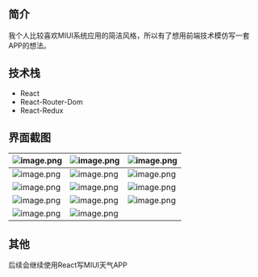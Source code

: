 ## 简介
我个人比较喜欢MIUI系统应用的简洁风格，所以有了想用前端技术模仿写一套APP的想法。
## 技术栈

- React
- React-Router-Dom
- React-Redux
## 界面截图
| ![image.png](https://cdn.nlark.com/yuque/0/2023/png/743297/1686363925080-5cae5070-188b-4672-8210-960c3c8ae5dc.png#averageHue=%23f8f8f8&clientId=u1bf0fc41-93cd-4&from=paste&height=836&id=ua558d385&originHeight=836&originWidth=386&originalType=binary&ratio=1&rotation=0&showTitle=false&size=32966&status=done&style=none&taskId=u0194e81e-2d45-4b02-82fc-0232077f645&title=&width=386) | ![image.png](https://cdn.nlark.com/yuque/0/2023/png/743297/1686363941133-96532ef8-e121-4ddb-bbf8-0a4f8ec4424a.png#averageHue=%23dfdfdf&clientId=u1bf0fc41-93cd-4&from=paste&height=836&id=ue6bb0346&originHeight=836&originWidth=386&originalType=binary&ratio=1&rotation=0&showTitle=false&size=36614&status=done&style=none&taskId=u4e034a49-5d85-45fe-aa48-5069b69565b&title=&width=386) | ![image.png](https://cdn.nlark.com/yuque/0/2023/png/743297/1686363961695-e776b12f-ed3a-4caa-b22a-ff5c90cc74d4.png#averageHue=%23fbf9f7&clientId=u1bf0fc41-93cd-4&from=paste&height=836&id=u94e1725f&originHeight=836&originWidth=386&originalType=binary&ratio=1&rotation=0&showTitle=false&size=41812&status=done&style=none&taskId=u8d86738e-5547-443e-80f7-711e19342d0&title=&width=386) |
| --- | --- | --- |
| ![image.png](https://cdn.nlark.com/yuque/0/2023/png/743297/1686363977732-a2b981d3-a98e-47b4-9e6b-36693271b608.png#averageHue=%23dbd9d8&clientId=u1bf0fc41-93cd-4&from=paste&height=836&id=uf79a6bf9&originHeight=836&originWidth=386&originalType=binary&ratio=1&rotation=0&showTitle=false&size=37453&status=done&style=none&taskId=ud49c69e2-3f6d-452d-a7e1-f4471a480de&title=&width=386) | ![image.png](https://cdn.nlark.com/yuque/0/2023/png/743297/1686363987555-7e9b764f-9dec-41e3-856d-8bf98233e88a.png#averageHue=%23d2d1cf&clientId=u1bf0fc41-93cd-4&from=paste&height=836&id=u277a2a74&originHeight=836&originWidth=386&originalType=binary&ratio=1&rotation=0&showTitle=false&size=43243&status=done&style=none&taskId=ud05a57a3-c1ad-457f-b8fd-33b023f738e&title=&width=386) | ![image.png](https://cdn.nlark.com/yuque/0/2023/png/743297/1686364010372-4d390f7f-3ecc-441e-bdaf-5529def8ab6a.png#averageHue=%23f6f6f6&clientId=u1bf0fc41-93cd-4&from=paste&height=836&id=u60e46ed0&originHeight=836&originWidth=386&originalType=binary&ratio=1&rotation=0&showTitle=false&size=31411&status=done&style=none&taskId=ubeb9b3fd-2c56-4168-8d13-c8a0208f09f&title=&width=386) |
| ![image.png](https://cdn.nlark.com/yuque/0/2023/png/743297/1686364023466-9c63d341-4bc4-4b2a-965e-3462b41b62d1.png#averageHue=%23f9f9f9&clientId=u1bf0fc41-93cd-4&from=paste&height=836&id=u36196092&originHeight=836&originWidth=386&originalType=binary&ratio=1&rotation=0&showTitle=false&size=38804&status=done&style=none&taskId=u6576d8c2-f81c-4442-a478-c3ff4a901ea&title=&width=386) | ![image.png](https://cdn.nlark.com/yuque/0/2023/png/743297/1686364043740-d0a3cc99-0e43-4b75-bd02-046047dbd095.png#averageHue=%23f5f5f5&clientId=u1bf0fc41-93cd-4&from=paste&height=836&id=uea6e9f98&originHeight=836&originWidth=386&originalType=binary&ratio=1&rotation=0&showTitle=false&size=20518&status=done&style=none&taskId=u51e45aac-f570-4717-87c9-abbe9cc5ad3&title=&width=386) | ![image.png](https://cdn.nlark.com/yuque/0/2023/png/743297/1686364064100-bdaa7e26-8fa0-4479-ae99-8c6d166a09bd.png#averageHue=%23f5f5f5&clientId=u1bf0fc41-93cd-4&from=paste&height=836&id=ua36b8110&originHeight=836&originWidth=386&originalType=binary&ratio=1&rotation=0&showTitle=false&size=28501&status=done&style=none&taskId=u6d2e61db-d4fd-4cf5-8fdd-d1fb269d899&title=&width=386) |
| ![image.png](https://cdn.nlark.com/yuque/0/2023/png/743297/1686364081782-11c6f860-fa0a-4950-b489-79f0d00740b0.png#averageHue=%23f6f6f5&clientId=u1bf0fc41-93cd-4&from=paste&height=836&id=ue72efa53&originHeight=836&originWidth=386&originalType=binary&ratio=1&rotation=0&showTitle=false&size=27406&status=done&style=none&taskId=uddb909dc-91f7-4e10-a60e-74851ce5ebf&title=&width=386) | ![image.png](https://cdn.nlark.com/yuque/0/2023/png/743297/1686364114579-3586f703-b8ba-4b26-b015-be382c7b60a4.png#averageHue=%23cacaca&clientId=u1bf0fc41-93cd-4&from=paste&height=836&id=uae5d0c3d&originHeight=836&originWidth=386&originalType=binary&ratio=1&rotation=0&showTitle=false&size=34072&status=done&style=none&taskId=uba46a63f-f641-4e52-8e8e-60377bb0c4d&title=&width=386) | ![image.png](https://cdn.nlark.com/yuque/0/2023/png/743297/1686364101997-eb49095f-aac2-4ba4-9a85-7bc56f5ecc98.png#averageHue=%23fdfcfc&clientId=u1bf0fc41-93cd-4&from=paste&height=836&id=u0b53e9b3&originHeight=836&originWidth=386&originalType=binary&ratio=1&rotation=0&showTitle=false&size=24156&status=done&style=none&taskId=u27db8d0c-4ebd-4342-9da8-c15b9915e3b&title=&width=386) |
| ![image.png](https://cdn.nlark.com/yuque/0/2023/png/743297/1686364159710-f76876fd-e135-469c-929e-59d743a12bbb.png#averageHue=%23fbfbfa&clientId=u1bf0fc41-93cd-4&from=paste&height=836&id=u72cef4f6&originHeight=836&originWidth=386&originalType=binary&ratio=1&rotation=0&showTitle=false&size=50433&status=done&style=none&taskId=ud21b63c8-b739-4210-a8f0-4322884e261&title=&width=386) | ![image.png](https://cdn.nlark.com/yuque/0/2023/png/743297/1686364175882-712d0c2b-eecc-4214-a82a-e686e4ffc0c7.png#averageHue=%23fbfbfa&clientId=u1bf0fc41-93cd-4&from=paste&height=836&id=u8760d9e3&originHeight=836&originWidth=386&originalType=binary&ratio=1&rotation=0&showTitle=false&size=24241&status=done&style=none&taskId=u30306fcb-376b-49a5-9507-150e24d00f1&title=&width=386) |  |

## 其他
后续会继续使用React写MIUI天气APP
